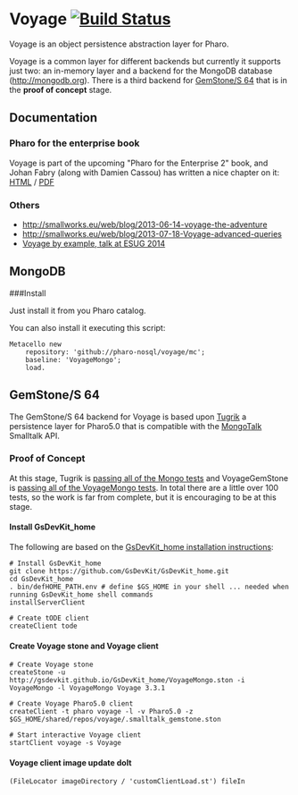 Voyage [![Build Status](https://travis-ci.org/pharo-nosql/voyage.png)](http://travis-ci.org/pharo-nosql/voyage)
======

Voyage is an object persistence abstraction layer for Pharo.

Voyage is a common layer for different backends but currently it supports just two: an in-memory layer and a backend for the MongoDB database (http://mongodb.org). 
There is a third backend for [GemStone/S 64](https://gemtalksystems.com/products/gs64/) that is in the **proof of concept** stage.

## Documentation

### Pharo for the enterprise book
Voyage is part of the upcoming "Pharo for the Enterprise 2" book, and Johan Fabry (along with Damien Cassou) has written a nice chapter on it: [HTML](https://ci.inria.fr/pharo-contribution/job/EnterprisePharoBook/ws/book-result/Voyage/Voyage.html) / [PDF](https://ci.inria.fr/pharo-contribution/job/EnterprisePharoBook/ws/book-result/Voyage/Voyage.pdf)

### Others
- http://smallworks.eu/web/blog/2013-06-14-voyage-the-adventure
- http://smallworks.eu/web/blog/2013-07-18-Voyage-advanced-queries
- [Voyage by example, talk at ESUG 2014](http://smallworks.eu/web/blog/2014-08-21-VoyageByExample)

## MongoDB
###Install

Just install it from you Pharo catalog. 

You can also install it executing this script:

```Smalltalk
Metacello new 
	repository: 'github://pharo-nosql/voyage/mc';
	baseline: 'VoyageMongo';
	load.
```

## GemStone/S 64
The GemStone/S 64 backend for Voyage is based upon [Tugrik](https://github.com/dalehenrich/Tugrik) a persistence layer for Pharo5.0 that is compatible with the [MongoTalk](https://github.com/pharo-nosql/mongotalk) Smalltalk API.

### Proof of Concept
At this stage, Tugrik is [passing all of the Mongo tests](https://travis-ci.org/dalehenrich/Tugrik#L1891) and VoyageGemStone is [passing all of the VoyageMongo tests](https://travis-ci.org/dalehenrich/voyage/jobs/136800410#L1989). 
In total there are a little over 100 tests, so the work is far from complete, but it is encouraging to be at this stage.

#### Install GsDevKit_home

The following are based on the [GsDevKit_home installation instructions][6]:

```
# Install GsDevKit_home
git clone https://github.com/GsDevKit/GsDevKit_home.git
cd GsDevKit_home
. bin/defHOME_PATH.env # define $GS_HOME in your shell ... needed when running GsDevKit_home shell commands
installServerClient

# Create tODE client
createClient tode
```

#### Create Voyage stone and Voyage client

```
# Create Voyage stone
createStone -u http://gsdevkit.github.io/GsDevKit_home/VoyageMongo.ston -i VoyageMongo -l VoyageMongo Voyage 3.3.1

# Create Voyage Pharo5.0 client
createClient -t pharo voyage -l -v Pharo5.0 -z $GS_HOME/shared/repos/voyage/.smalltalk_gemstone.ston

# Start interactive Voyage client
startClient voyage -s Voyage
```

#### Voyage client image update doIt

```smalltalk
(FileLocator imageDirectory / 'customClientLoad.st') fileIn
```


[6]: https://github.com/GsDevKit/GsDevKit_home#installation

